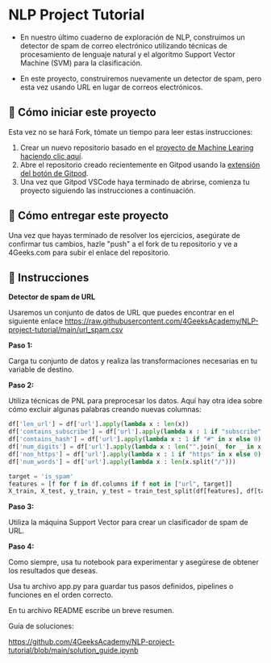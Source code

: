 <!-- hide -->
# NLP Project Tutorial
<!-- endhide -->

- En nuestro último cuaderno de exploración de NLP, construimos un detector de spam de correo electrónico utilizando técnicas de procesamiento de lenguaje natural y el algoritmo Support Vector Machine (SVM) para la clasificación.

- En este proyecto, construiremos nuevamente un detector de spam, pero esta vez usando URL en lugar de correos electrónicos.

## 🌱  Cómo iniciar este proyecto

Esta vez no se hará Fork, tómate un tiempo para leer estas instrucciones:

1. Crear un nuevo repositorio basado en el [proyecto de Machine Learing](https://github.com/4GeeksAcademy/machine-learning-python-template/generate) [haciendo clic aquí](https://github.com/4GeeksAcademy/machine-learning-python-template).
2. Abre el repositorio creado recientemente en Gitpod usando la [extensión del botón de Gitpod](https://www.gitpod.io/docs/browser-extension/).
3. Una vez que Gitpod VSCode haya terminado de abrirse, comienza tu proyecto siguiendo las instrucciones a continuación.

## 🚛 Cómo entregar este proyecto

Una vez que hayas terminado de resolver los ejercicios, asegúrate de confirmar tus cambios, hazle "push" a el fork de tu repositorio y ve a 4Geeks.com para subir el enlace del repositorio.

## 📝 Instrucciones

**Detector de spam de URL**

Usaremos un conjunto de datos de URL que puedes encontrar en el siguiente enlace https://raw.githubusercontent.com/4GeeksAcademy/NLP-project-tutorial/main/url_spam.csv

**Paso 1:**

Carga tu conjunto de datos y realiza las transformaciones necesarias en tu variable de destino.

**Paso 2:**

Utiliza técnicas de PNL para preprocesar los datos.
Aquí hay otra idea sobre cómo excluir algunas palabras creando nuevas columnas:

```py
df['len_url'] = df['url'].apply(lambda x : len(x))
df['contains_subscribe'] = df['url'].apply(lambda x : 1 if "subscribe" in x else 0)
df['contains_hash'] = df['url'].apply(lambda x : 1 if "#" in x else 0)
df['num_digits'] = df['url'].apply(lambda x : len("".join(_ for _ in x if _.isdigit())) )
df['non_https'] = df['url'].apply(lambda x : 1 if "https" in x else 0)
df['num_words'] = df['url'].apply(lambda x : len(x.split("/")))

target = 'is_spam'
features = [f for f in df.columns if f not in ["url", target]]
X_train, X_test, y_train, y_test = train_test_split(df[features], df[target], test_size=0.2, random_state=0)
```

**Paso 3:**

Utiliza la máquina Support Vector para crear un clasificador de spam de URL.

**Paso 4:**

Como siempre, usa tu notebook para experimentar y asegúrese de obtener los resultados que deseas.

Usa tu archivo app.py para guardar tus pasos definidos, pipelines o funciones en el orden correcto.

En tu archivo README escribe un breve resumen.

Guía de soluciones: 

https://github.com/4GeeksAcademy/NLP-project-tutorial/blob/main/solution_guide.ipynb
